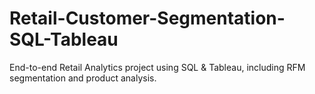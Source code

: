 # Retail-Customer-Segmentation-SQL-Tableau
End-to-end Retail Analytics project using SQL &amp; Tableau, including RFM segmentation and product analysis.
